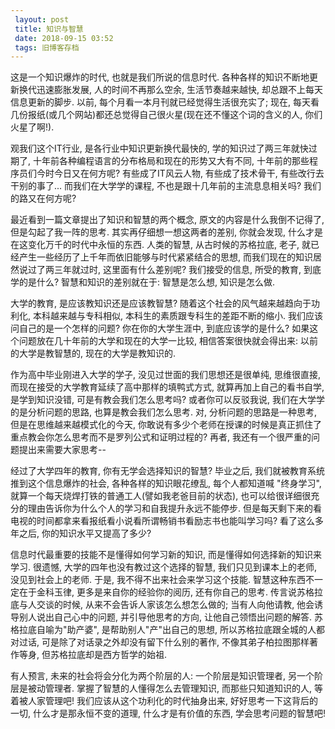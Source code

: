 ```yaml
---
 layout: post
 title: 知识与智慧
 date: 2018-09-15 03:52
 tags: 旧博客存档
---
```

这是一个知识爆炸的时代, 也就是我们所说的信息时代. 各种各样的知识不断地更新换代迅速膨胀发展, 人的时间不再那么空余, 生活节奏越来越快,
却总跟不上每天信息更新的脚步. 以前, 每个月看一本月刊就已经觉得生活很充实了; 现在,
每天看几份报纸(或几个网站)都还总觉得自己很火星(现在还不懂这个词的含义的人, 你们火星了啊!).



观我们这个IT行业, 是各行业中知识更新换代最快的, 学的知识过了两三年就快过期了, 十年前各种编程语言的分布格局和现在的形势又大有不同,
十年前的那些程序员们今时今日又在何方呢? 有些成了IT风云人物, 有些成了技术骨干, 有些改行去干别的事了... 而我们在大学学的课程,
不也是跟十几年前的主流息息相关吗? 我们的路又在何方呢?



最近看到一篇文章提出了知识和智慧的两个概念, 原文的内容是什么我倒不记得了, 但是勾起了我一阵的思考. 其实再仔细想一想这两者的差别, 你就会发现,
什么才是在这变化万千的时代中永恒的东西. 人类的智慧, 从古时候的苏格拉底, 老子, 就已经产生一些经历了上千年而依旧能够与时代紧紧结合的思想,
而我们现在的知识居然说过了两三年就过时, 这里面有什么差别呢? 我们接受的信息, 所受的教育, 到底学的是什么? 智慧和知识的差别就在于: 智慧是怎么想,
知识是怎么做.



大学的教育, 是应该教知识还是应该教智慧? 随着这个社会的风气越来越趋向于功利化, 本科越来越与专科相似, 本科生的素质跟专科生的差距不断的缩小.
我们应该问自己的是一个怎样的问题? 你在你的大学生涯中, 到底应该学的是什么? 如果这个问题放在几十年前的大学和现在的大学一比较, 相信答案很快就会得出来:
以前的大学是教智慧的, 现在的大学是教知识的.



作为高中毕业刚进入大学的学子, 没见过世面的我们思想还是很单纯, 思维很直接, 而现在接受的大学教育延续了高中那样的填鸭式方式, 就算再加上自己的看书自学,
是学到知识没错, 可是有教会我们怎么思考吗? 或者你可以反驳我说, 我们在大学学的是分析问题的思路, 也算是教会我们怎么思考. 对,
分析问题的思路是一种思考, 但是在思维越来越模式化的今天, 你敢说有多少个老师在授课的时候是真正抓住了重点教会你怎么思考而不是罗列公式和证明过程的? 再者,
我还有一个很严重的问题提出来需要大家思考--



经过了大学四年的教育, 你有无学会选择知识的智慧? 毕业之后, 我们就被教育系统推到这个信息爆炸的社会, 各种各样的知识眼花缭乱, 每个人都知道喊
"终身学习", 就算一个每天烧焊打铁的普通工人(譬如我老爸目前的状态), 也可以给很详细很充分的理由告诉你为什么个人的学习和自我提升永远不能停步.
但是每天剩下来的看电视的时间都拿来看报纸看小说看所谓畅销书看励志书也能叫学习吗? 看了这么多年之后, 你的知识水平又提高了多少?



信息时代最重要的技能不是懂得如何学习新的知识, 而是懂得如何选择新的知识来学习. 很遗憾, 大学的四年也没有教过这个选择的智慧, 我们只见到课本上的老师,
没见到社会上的老师. 于是, 我不得不出来社会来学习这个技能. 智慧这种东西不一定在于金科玉律, 更多是来自你的经验你的阅历, 还有你自己的思考.
传言说苏格拉底与人交谈的时候, 从来不会告诉人家该怎么想怎么做的; 当有人向他请教, 他会诱导别人说出自己心中的问题, 并引导他思考的方向,
让他自己领悟出问题的解答. 苏格拉底自喻为"助产婆", 是帮助别人"产"出自己的思想, 所以苏格拉底跟全城的人都对过话,
可是除了对话录之外却没有留下什么别的著作, 不像其弟子柏拉图那样著作等身, 但苏格拉底却是西方哲学的始祖.



有人预言, 未来的社会将会分化为两个阶层的人: 一个阶层是知识管理者, 另一个阶层是被动管理者. 掌握了智慧的人懂得怎么去管理知识, 而那些只知道知识的人,
等着被人家管理吧! 我们应该从这个功利化的时代抽身出来, 好好思考一下这背后的一切, 什么才是那永恒不变的道理, 什么才是有价值的东西,
学会思考问题的智慧吧!

